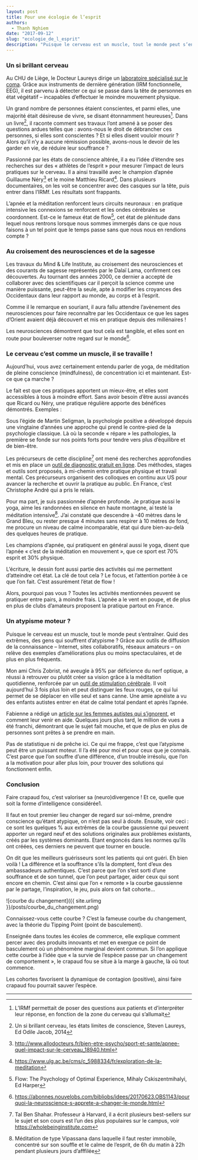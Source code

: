 ```yaml
---
layout: post
title: Pour une écologie de l’esprit
authors: 
  - Thanh Nghiem
date: "2017-09-12"
slug: "ecologie_de_l_esprit"
description: "Puisque le cerveau est un muscle, tout le monde peut s’entraîner. Quid des extrêmes, des gens qui souffrent d’atypisme ?"
---
```


### Un si brillant cerveau

Au CHU de Liège, le Docteur Laureys dirige un [laboratoire spécialisé sur le coma][1]. Grâce aux instruments de dernière génération (IRM fonctionnelle, EEG), il est parvenu à détecter ce qui se passe dans la tête de personnes en état végétatif – incapables d’effectuer le moindre mouvement physique. 

Un grand nombre de personnes étaient conscientes, et parmi elles, une majorité était désireuse de vivre, se disant étonnamment heureuses[^1]. Dans un livre[^2], il raconte comment ses travaux l’ont amené à se poser des questions ardues telles que : avons-nous le droit de débrancher ces personnes, si elles sont conscientes ? Et si elles disent vouloir mourir ? Alors qu’il n’y a aucune rémission possible, avons-nous le devoir de les garder en vie, de réduire leur souffrance ?

Passionné par les états de conscience altérée, il a eu l’idée d’étendre ses recherches sur des « athlètes de l’esprit » pour mesurer l’impact de leurs pratiques sur le cerveau. Il a ainsi travaillé avec le champion d’apnée Guillaume Néry[^3] et le moine Matthieu Ricard[^4]. Dans plusieurs documentaires, on les voit se concentrer avec des casques sur la tête, puis entrer dans l’IRMf. Les résultats sont frappants.

L’apnée et la méditation renforcent leurs circuits neuronaux : en pratique intensive les connexions se renforcent et les ondes cérébrales se coordonnent. Est-ce le fameux état de flow[^5], cet état de plénitude dans lequel nous rentrons lorsque nous sommes immergés dans ce que nous faisons à un tel point que le temps passe sans que nous nous en rendions compte ? 

### Au croisement des neurosciences et de la sagesse 

Les travaux du Mind & Life Institute, au croisement des neurosciences et des courants de sagesse représentés par le Dalaï Lama, confirment ces découvertes. Au tournant des années 2000, ce dernier a accepté de collaborer avec des scientifiques car il perçoit la science comme une manière puissante, peut-être la seule, apte à modifier les croyances des Occidentaux dans leur rapport au monde, au corps et à l’esprit.

Comme il le remarque en souriant, il aura fallu attendre l’avènement des neurosciences pour faire reconnaître par les Occidentaux ce que les sages d’Orient avaient déjà découvert et mis en pratique depuis des millénaires !

Les neurosciences démontrent que tout cela est tangible, et elles sont en route pour bouleverser notre regard sur le monde[^6]. 
 
### Le cerveau c’est comme un muscle, il se travaille !

Aujourd’hui, vous avez certainement entendu parler de yoga, de méditation de pleine conscience (mindfulness), de concentration ici et maintenant. Est-ce que ça marche ?

Le fait est que ces pratiques apportent un mieux-être, et elles sont accessibles à tous à moindre effort. Sans avoir besoin d’être aussi avancés que Ricard ou Néry, une pratique régulière apporte des bénéfices démontrés. Exemples :

Sous l’égide de Martin Seligman, la psychologie positive a développé depuis une vingtaine d’années une approche qui prend le contre-pied de la psychologie classique. Là où la seconde « répare » les pathologies, la première se fonde sur nos points forts pour tendre vers plus d’équilibre et de bien-être. 

Les précurseurs de cette discipline[^7] ont mené des recherches approfondies et mis en place un [outil de diagnostic gratuit en ligne][2]. Des méthodes, stages et outils sont proposés, à mi-chemin entre pratique physique et travail mental. Ces précurseurs organisent des colloques en continu aux US pour avancer la recherche et ouvrir la pratique au public. En France, c’est Christophe André qui a pris le relais.

Pour ma part, je suis passionnée d’apnée profonde. Je pratique aussi le yoga, aime les randonnées en silence en haute montagne, ai testé la méditation intensive[^8]. J’ai constaté que descendre à -40 mètres dans le Grand Bleu, ou rester presque 4 minutes sans respirer à 10 mètres de fond, me procure un niveau de calme incomparable, état qui dure bien-au-delà des quelques heures de pratique. 

Les champions d’apnée, qui pratiquent en général aussi le yoga, disent que l’apnée « c’est de la méditation en mouvement », que ce sport est 70% esprit et 30% physique. 

L’écriture, le dessin font aussi partie des activités qui me permettent d’atteindre cet état. La clé de tout cela ? Le focus, et l’attention portée à ce que l’on fait. C’est assurément l’état de flow !

Alors, pourquoi pas vous ? Toutes les activités mentionnées peuvent se pratiquer entre pairs, à moindre frais. L’apnée a le vent en poupe, et de plus en plus de clubs d’amateurs proposent la pratique partout en France.

### Un atypisme moteur ?

Puisque le cerveau est un muscle, tout le monde peut s’entraîner. Quid des extrêmes, des gens qui souffrent d’atypisme ? 
Grâce aux outils de diffusion de la connaissance – Internet, sites collaboratifs, réseaux amateurs – on relève des exemples d’améliorations plus ou moins spectaculaires, et de plus en plus fréquents. 

Mon ami Chris Zobrist, né aveugle à 95% par déficience du nerf optique, a réussi à retrouver ou plutôt créer sa vision grâce à la méditation quotidienne, renforcée par un [outil de stimulation cérébrale][3]. Il voit aujourd’hui 3 fois plus loin et peut distinguer les feux rouges, ce qui lui permet de se déplacer en ville seul et sans canne. Une amie apnéiste a vu des enfants autistes entrer en état de calme total pendant et après l’apnée.

Fabienne a rédigé un [article sur les femmes autistes qui s’ignorent][4], et comment leur venir en aide. Quelques jours plus tard, le million de vues a été franchi, démontrant que le sujet fait mouche, et que de plus en plus de personnes sont prêtes à se prendre en main. 

Pas de statistique ni de prêche ici. Ce qui me frappe, c’est que l’atypisme peut être un puissant moteur. Il l’a été pour moi et pour ceux que je connais. C’est parce que l’on souffre d’une différence, d’un trouble irrésolu, que l’on a la motivation pour aller plus loin, pour trouver des solutions qui fonctionnent enfin.

### Conclusion 

Faire crapaud fou, c’est valoriser sa (neuro)divergence ! Et ce, quelle que soit la forme d’intelligence considérée1. 

Il faut en tout premier lieu changer de regard sur soi-même, prendre conscience qu’étant atypique, on n’est pas seul à doute. Ensuite, voir ceci : ce sont les quelques % aux extrêmes de la courbe gaussienne qui peuvent apporter un regard neuf et des solutions originales aux problèmes existants, créés par les systèmes dominants. Etant engoncés dans les normes qu’ils ont créées, ces derniers ne peuvent que tourner en boucle.

On dit que les meilleurs guérisseurs sont les patients qui ont guéri. Eh bien voilà ! La différence et la souffrance s’ils la domptent, font d’eux des ambassadeurs authentiques. C’est parce que l’on s’est sorti d’une souffrance et de son tunnel, que l’on peut partager, aider ceux qui sont encore en chemin. C’est ainsi que l’on « remonte » la courbe gaussienne par le partage, l’inspiration, le jeu, puis alors on fait cohorte… 

![courbe du changement]({{ site.urlimg }}/posts/courbe_du_changement.png)

Connaissez-vous cette courbe ? C’est la fameuse courbe du changement, avec la théorie du Tipping Point (point de basculement). 

Enseignée dans toutes les écoles de commerce, elle explique comment percer avec des produits innovants et met en exergue ce point de basculement où un phénomène marginal devient commun. Si l’on applique cette courbe à l’idée que « la survie de l’espèce passe par un changement de comportement », le crapaud fou se situe à la marge à gauche, là où tout commence. 

Les cohortes favorisent la dynamique de contagion (positive), ainsi faire crapaud fou pourrait sauver l’espèce. 

---

[1]: https://www.youtube.com/watch?v=jqEq0Nt7MvM
[2]: https://www.viacharacter.org/www/
[3]: http://www.diytdcs.com/tag/christopher-zobrist/
[4]: https://theconversation.com/ces-femmes-autistes-qui-signorent-75998
[^1]: L’IRMf permettait de poser des questions aux patients et d’interpréter leur réponse, en fonction de la zone du cerveau qui s’allumait
[^2]: Un si brillant cerveau, les états limites de conscience, Steven Laureys, Ed Odile Jacob, 2014
[^3]: <http://www.allodocteurs.fr/bien-etre-psycho/sport-et-sante/apnee-quel-impact-sur-le-cerveau_18940.html>
[^4]: <https://www.ulg.ac.be/cms/c_5988334/fr/exploration-de-la-meditation>
[^5]: Flow: The Psychology of Optimal Experience, Mihaly Cskiszentmihalyi, Ed Harper
[^6]: <https://abonnes.nouvelobs.com/bibliobs/idees/20170623.OBS1143/pourquoi-la-neuroscience-s-apprete-a-changer-le-monde.html>
[^7]: Tal Ben Shahar. Professeur à Harvard, il a écrit plusieurs best-sellers sur le sujet et son cours est l’un des plus populaires sur le campus, voir <https://wholebeinginstitute.com>
[^8]: Méditation de type Vipassana dans laquelle il faut rester immobile, concentré sur son souffle et le calme de l’esprit, de 6h du matin à 22h pendant plusieurs jours d’afffilée
